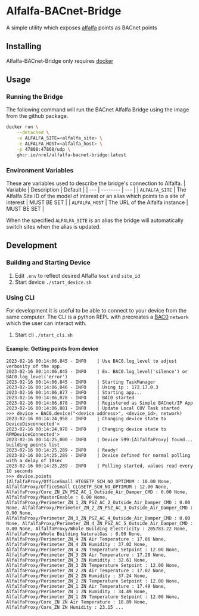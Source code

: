 # Alfalfa-BACnet-Bridge
 A simple utility which exposes [alfalfa](https://github.com/NREL/alfalfa) points as BACnet points 


## Installing
Alfalfa-BACnet-Bridge only requires [docker](https://www.docker.com/)

## Usage

### Running the Bridge
The following command will run the BACnet Alfalfa Bridge using the image from the github package.
```bash
docker run \
    --detached \
    -e ALFALFA_SITE=<alfalfa_site> \
    -e ALFALFA_HOST=<alfalfa_host> \
    -p 47808:47808/udp \
    ghcr.io/nrel/alfalfa-bacnet-bridge:latest
```

### Environment Variables
These are variables used to describe the bridge's connection to Alfalfa.
| Variable | Description | Default |
| --- | -------- | --- |
| `ALFALFA_SITE` | The Alfalfa Site ID of the model of interest or an alias which points to a site of interest | MUST BE SET |
| `ALFALFA_HOST` | The URL of the Alfalfa instance | MUST BE SET |

When the specified `ALFALFA_SITE` is an alias the bridge will automatically switch sites when the alias is updated.

## Development

### Building and Starting Device
1. Edit `.env` to reflect desired Alfalfa `host` and `site_id`
1. Start device `./start_device.sh`

### Using CLI
For development it is useful to be able to connect to your device from the same computer. 
The CLI is a python REPL with precreates a [BAC0](https://bac0.readthedocs.io/en/latest/) `network` which the user can interact with.

1. Start cli `./start_cli.sh`
#### Example: Getting points from device
```2023-02-16 00:14:06,844 - INFO    | Starting BAC0 version 22.9.21 (Lite)
2023-02-16 00:14:06,845 - INFO    | Use BAC0.log_level to adjust verbosity of the app.
2023-02-16 00:14:06,845 - INFO    | Ex. BAC0.log_level('silence') or BAC0.log_level('error')
2023-02-16 00:14:06,845 - INFO    | Starting TaskManager
2023-02-16 00:14:06,846 - INFO    | Using ip : 172.17.0.3
2023-02-16 00:14:06,877 - INFO    | Starting app...
2023-02-16 00:14:06,878 - INFO    | BAC0 started
2023-02-16 00:14:06,878 - INFO    | Registered as Simple BACnet/IP App
2023-02-16 00:14:06,881 - INFO    | Update Local COV Task started
>>> device = BAC0.device("<device address>", <device_id>, network)
2023-02-16 00:14:24,958 - INFO    | Changing device state to DeviceDisconnected'>
2023-02-16 00:14:24,978 - INFO    | Changing device state to RPMDeviceConnected'>
2023-02-16 00:14:25,000 - INFO    | Device 599:[AlfalfaProxy] found... building points list
2023-02-16 00:14:25,289 - INFO    | Ready!
2023-02-16 00:14:25,289 - INFO    | Device defined for normal polling with a delay of 10sec
2023-02-16 00:14:25,289 - INFO    | Polling started, values read every 10 seconds
>>> device.points
[AlfalfaProxy/OfficeSmall HTGSETP_SCH_NO_OPTIMUM : 10.00 None, AlfalfaProxy/OfficeSmall CLGSETP_SCH_NO_OPTIMUM : 12.00 None, AlfalfaProxy/Core_ZN_ZN_PSZ_AC_1_Outside_Air_Damper_CMD : 0.00 None, AlfalfaProxy/MasterEnable : 0.00 None, AlfalfaProxy/Perimeter_ZN_1_ZN_PSZ_AC_2_Outside_Air_Damper_CMD : 0.00 None, AlfalfaProxy/Perimeter_ZN_2_ZN_PSZ_AC_3_Outside_Air_Damper_CMD : 0.00 None, AlfalfaProxy/Perimeter_ZN_3_ZN_PSZ_AC_4_Outside_Air_Damper_CMD : 0.00 None, AlfalfaProxy/Perimeter_ZN_4_ZN_PSZ_AC_5_Outside_Air_Damper_CMD : 0.00 None, AlfalfaProxy/Whole Building Electricity : 205783.22 None, AlfalfaProxy/Whole Building NaturalGas : 0.00 None, AlfalfaProxy/Perimeter_ZN_4 ZN Air Temperature : 17.06 None, AlfalfaProxy/Perimeter_ZN_4 ZN Humidity : 37.02 None, AlfalfaProxy/Perimeter_ZN_4 ZN Temperature Setpoint : 12.00 None, AlfalfaProxy/Perimeter_ZN_3 ZN Air Temperature : 17.28 None, AlfalfaProxy/Perimeter_ZN_3 ZN Humidity : 32.61 None, AlfalfaProxy/Perimeter_ZN_3 ZN Temperature Setpoint : 12.00 None, AlfalfaProxy/Perimeter_ZN_2 ZN Air Temperature : 17.02 None, AlfalfaProxy/Perimeter_ZN_2 ZN Humidity : 37.24 None, AlfalfaProxy/Perimeter_ZN_2 ZN Temperature Setpoint : 12.00 None, AlfalfaProxy/Perimeter_ZN_1 ZN Air Temperature : 17.49 None, AlfalfaProxy/Perimeter_ZN_1 ZN Humidity : 34.49 None, AlfalfaProxy/Perimeter_ZN_1 ZN Temperature Setpoint : 12.00 None, AlfalfaProxy/Core_ZN ZN Air Temperature : 18.89 None, AlfalfaProxy/Core_ZN ZN Humidity : 23.15 ...